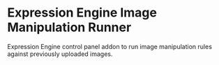 # Expression Engine Image Manipulation Runner

Expression Engine control panel addon to run image manipulation rules against previously uploaded images.